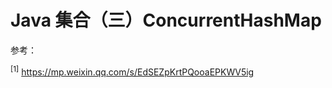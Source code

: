 # Java 集合（三）ConcurrentHashMap



参考：

<sup>[1]</sup> https://mp.weixin.qq.com/s/EdSEZpKrtPQooaEPKWV5ig
